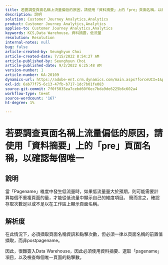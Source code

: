 ```yaml
---
title: 若要調查頁面名稱上流量偏低的原因，請使用「資料摘要」上的「pre」頁面名稱，以確認每個唯一
description: 說明
solution: Customer Journey Analytics,Analytics
product: Customer Journey Analytics,Analytics
applies-to: Customer Journey Analytics,Analytics
keywords: KCS,Data Warehouse，資料摘要，低流量
resolution: Resolution
internal-notes: null
bug: false
article-created-by: Seunghyun Choi
article-created-date: 7/15/2022 8:54:27 AM
article-published-by: Seunghyun Choi
article-published-date: 9/2/2022 6:25:48 AM
version-number: 1
article-number: KA-20109
dynamics-url: https://adobe-ent.crm.dynamics.com/main.aspx?forceUCI=1&pagetype=entityrecord&etn=knowledgearticle&id=2fba16b6-1b04-ed11-82e4-00224809fcfe
exl-id: 6ab77f75-6c13-47fb-b717-1dc7b01fe083
source-git-commit: 7f0f5035ea7cebd60f6ec7bda9de6225b6c602a4
workflow-type: tm+mt
source-wordcount: '167'
ht-degree: 1%

---
```


# 若要調查頁面名稱上流量偏低的原因，請使用「資料摘要」上的「pre」頁面名稱，以確認每個唯一

## 說明

當「Pagename」維度中發生低流量時，如果低流量量大於預期，則可能需要計算每個不重複頁面的量，才能從低流量中顯示自己的維度項目。 簡而言之，確認存取次數足以或不足以在工作區上顯示頁面名稱。 

## 解析度


在此情況下，必須擷取頁面名稱資訊和點擊次數，但必須一律以頁面名稱的前置值擷取，而非postpagename。

因此，很難簽入Data Warehouse，因此必須使用資料摘要、選取「pagename」項目，以及檢查每個唯一頁面的點擊數。
